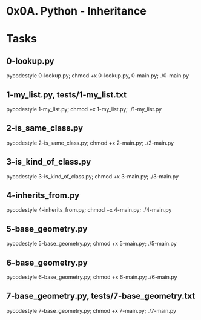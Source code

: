 # 0x0A. Python - Inheritance

# Tasks
## 0-lookup.py
pycodestyle 0-lookup.py; chmod +x 0-lookup.py, 0-main.py; ./0-main.py


## 1-my_list.py, tests/1-my_list.txt
pycodestyle 1-my_list.py; chmod +x 1-my_list.py; ./1-my_list.py

## 2-is_same_class.py
pycodestyle 2-is_same_class.py; chmod +x 2-main.py; ./2-main.py

## 3-is_kind_of_class.py
pycodestyle 3-is_kind_of_class.py; chmod +x 3-main.py; ./3-main.py

## 4-inherits_from.py
pycodestyle 4-inherits_from.py; chmod +x 4-main.py; ./4-main.py

## 5-base_geometry.py
pycodestyle 5-base_geometry.py; chmod +x 5-main.py; ./5-main.py

## 6-base_geometry.py
pycodestyle 6-base_geometry.py; chmod +x 6-main.py; ./6-main.py

## 7-base_geometry.py, tests/7-base_geometry.txt
pycodestyle 7-base_geometry.py; chmod +x 7-main.py; ./7-main.py